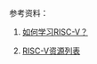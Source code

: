 参考资料：

1. [如何学习RISC-V？](https://www.risc-vduino.cc/thread-1110-1-1.html)

2. [RISC-V资源列表](https://cnrv.io/resource)
